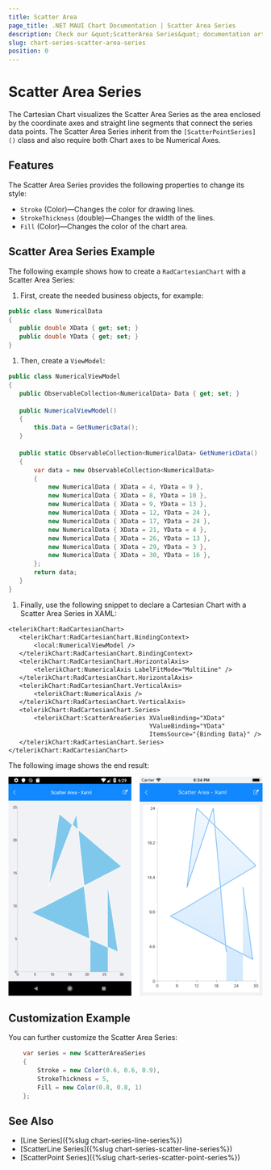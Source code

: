 ```yaml
---
title: Scatter Area
page_title: .NET MAUI Chart Documentation | Scatter Area Series
description: Check our &quot;ScatterArea Series&quot; documentation article for Telerik Chart for .NET MAUI
slug: chart-series-scatter-area-series
position: 0
---
```


# Scatter Area Series

The Cartesian Chart visualizes the Scatter Area Series as the area enclosed by the coordinate axes and straight line segments that connect the series data points. The Scatter Area Series inherit from the `[ScatterPointSeries]()` class and also require both Chart axes to be Numerical Axes.

## Features

The Scatter Area Series provides the following properties to change its style:

- `Stroke` (Color)&mdash;Changes the color for drawing lines.
- `StrokeThickness` (double)&mdash;Changes the width of the lines.
- `Fill` (Color)&mdash;Changes the color of the chart area.

## Scatter Area Series Example

The following example shows how to create a `RadCartesianChart` with a Scatter Area Series:

1. First, create the needed business objects, for example:

 ```C#
public class NumericalData
{
    public double XData { get; set; }
    public double YData { get; set; }
}
 ```

1. Then, create a `ViewModel`:

 ```C#
public class NumericalViewModel
{
    public ObservableCollection<NumericalData> Data { get; set; }

    public NumericalViewModel()
    {
        this.Data = GetNumericData();
    }

    public static ObservableCollection<NumericalData> GetNumericData()
    {
        var data = new ObservableCollection<NumericalData>
        {
            new NumericalData { XData = 4, YData = 9 },
            new NumericalData { XData = 8, YData = 10 },
            new NumericalData { XData = 9, YData = 13 },
            new NumericalData { XData = 12, YData = 24 },
            new NumericalData { XData = 17, YData = 24 },
            new NumericalData { XData = 21, YData = 4 },
            new NumericalData { XData = 26, YData = 13 },
            new NumericalData { XData = 29, YData = 3 },
            new NumericalData { XData = 30, YData = 16 },
        };
        return data;
    }
}
 ```

1. Finally, use the following snippet to declare a Cartesian Chart with a Scatter Area Series in XAML:

 ```XAML
<telerikChart:RadCartesianChart>
    <telerikChart:RadCartesianChart.BindingContext>
        <local:NumericalViewModel />
    </telerikChart:RadCartesianChart.BindingContext>
    <telerikChart:RadCartesianChart.HorizontalAxis>
        <telerikChart:NumericalAxis LabelFitMode="MultiLine" />
    </telerikChart:RadCartesianChart.HorizontalAxis>
    <telerikChart:RadCartesianChart.VerticalAxis>
        <telerikChart:NumericalAxis />
    </telerikChart:RadCartesianChart.VerticalAxis>
    <telerikChart:RadCartesianChart.Series>
        <telerikChart:ScatterAreaSeries XValueBinding="XData"
                                        YValueBinding="YData"
                                        ItemsSource="{Binding Data}" />
    </telerikChart:RadCartesianChart.Series>
</telerikChart:RadCartesianChart>
 ```

The following image shows the end result:

![Basic ScatterAreaSeries](images/cartesian-scatter-area-series-basic-example.png)

## Customization Example

You can further customize the Scatter Area Series:

```C#
	var series = new ScatterAreaSeries
	{
		Stroke = new Color(0.6, 0.6, 0.9),
		StrokeThickness = 5,
		Fill = new Color(0.8, 0.8, 1)
	};
```

## See Also

- [Line Series]({%slug chart-series-line-series%})
- [ScatterLine Series]({%slug chart-series-scatter-line-series%})
- [ScatterPoint Series]({%slug chart-series-scatter-point-series%})

